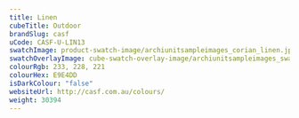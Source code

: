 ```yaml
---
title: Linen
cubeTitle: Outdoor
brandSlug: casf
uCode: CASF-U-LIN13
swatchImage: product-swatch-image/archiunitsampleimages_corian_linen.jpg
swatchOverlayImage: cube-swatch-overlay-image/archiunitsampleimages_swatch-overlay_corian.png
colourRgb: 233, 228, 221
colourHex: E9E4DD
isDarkColour: "false"
websiteUrl: http://casf.com.au/colours/
weight: 30394
---
```

